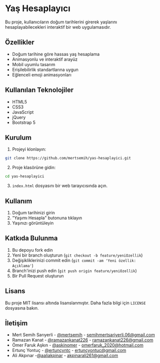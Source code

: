 # Yaş Hesaplayıcı

Bu proje, kullanıcıların doğum tarihlerini girerek yaşlarını hesaplayabilecekleri interaktif bir web uygulamasıdır.

## Özellikler

- Doğum tarihine göre hassas yaş hesaplama
- Animasyonlu ve interaktif arayüz
- Mobil uyumlu tasarım
- Erişilebilirlik standartlarına uygun
- Eğlenceli emoji animasyonları

## Kullanılan Teknolojiler

- HTML5
- CSS3
- JavaScript
- jQuery
- Bootstrap 5

## Kurulum

1. Projeyi klonlayın:
```bash
git clone https://github.com/mertsemih/yas-hesaplayici.git
```

2. Proje klasörüne gidin:
```bash
cd yas-hesaplayici
```

3. `index.html` dosyasını bir web tarayıcısında açın.

## Kullanım

1. Doğum tarihinizi girin
2. "Yaşımı Hesapla" butonuna tıklayın
3. Yaşınızı görüntüleyin

## Katkıda Bulunma

1. Bu depoyu fork edin
2. Yeni bir branch oluşturun (`git checkout -b feature/yeniOzellik`)
3. Değişikliklerinizi commit edin (`git commit -am 'Yeni özellik: Açıklama'`)
4. Branch'inizi push edin (`git push origin feature/yeniOzellik`)
5. Bir Pull Request oluşturun

## Lisans

Bu proje MIT lisansı altında lisanslanmıştır. Daha fazla bilgi için `LICENSE` dosyasına bakın.

## İletişim

- Mert Semih Sarıyerli - [@mertsemih](https://github.com/mertsemih) - semihmertsariyerli.06@gmail.com
- Ramazan Kanat - [@ramazankanat226](https://github.com/ramazankanat226) - ramazankanat226@gmail.com
- Ömer Faruk Aşkın - [@askinomer](https://github.com/askinomer) - omerfaruk_2020@hotmail.com
- Ertunç Yontuç - [@ertuncyntc](https://github.com/ertuncyntc) - ertuncyontuc@gmail.com
- Ali Akpınar -[@aaliakpinar](https://github.com/aaliakpinar) - akpinarali261@gmail.com
